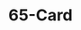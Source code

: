 ﻿---
title: 65-Card
description: |
    ### My Heading
    **Bold example**
    *Italic example*
    > This is a quote block for important notes
    \` console.warn(`Failed to process issue #${issue.content.number}: ${error.message}`);\`
    [Link example](https://github.com)
    - Unordered item 1
    - Unordered item 2
    - Unordered item 3

    1. Numbered item 1
    2. Numbered item 2
    3. Numbered item 3

    **Task Checklist:**
    - [ ] Task 1
    - [ ] Task 2  
    - [ ] Task 3
enhanceDescription: true
issue: 65
status: Backlog
size: S
estimate: 12
devHours: 6
qaHours: 6
plannedStart: '2025-08-29'
plannedEnd: '2025-08-30'
actualStart: '2025-08-31'
actualEnd: '2025-09-01'
assignees:
  - sctgithub
labels:
  - enhancement
priority: Medium
sprint: Sprint 1
commentHistory: []
comments: 
  - Comment 1
  - |
    Implementation checklist:
    - [x] Item 1
    - [x] Item 2
    - [ ] Item 3
      - [ ] Item 3.1
      - [ ] Item 3.2
    - [ ] Item 4
    - [ ] Item 5
    - [ ] Item 6
  - Comment 2
  - parent "#64"
  - "Screenshot : [IMAGE:../Images/Screenshot.png]"
---